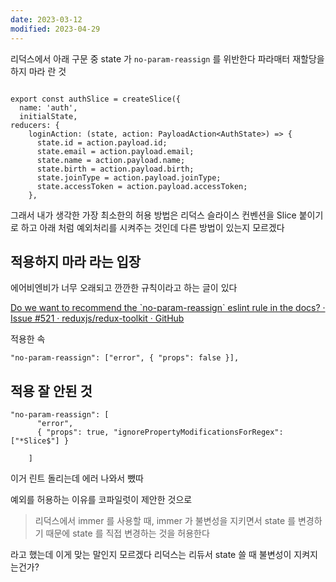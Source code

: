 ```yaml
---
date: 2023-03-12
modified: 2023-04-29
---
```


리덕스에서 아래 구문 중 state 가 `no-param-reassign` 를 위반한다
파라매터 재할당을 하지 마라 란 것

```tsx

export const authSlice = createSlice({
  name: 'auth',
  initialState,
reducers: {
    loginAction: (state, action: PayloadAction<AuthState>) => {
      state.id = action.payload.id;
      state.email = action.payload.email;
      state.name = action.payload.name;
      state.birth = action.payload.birth;
      state.joinType = action.payload.joinType;
      state.accessToken = action.payload.accessToken;
    },
```

그래서 내가 생각한 가장 최소한의 허용 방법은 리덕스 슬라이스 컨벤션을 Slice 붙이기로 하고
아래 처럼 예외처리를 시켜주는 것인데 다른 방법이 있는지 모르겠다

## 적용하지 마라 라는 입장

에어비엔비가 너무 오래되고 깐깐한 규칙이라고 하는 글이 있다

[Do we want to recommend the \`no-param-reassign\` eslint rule in the docs? · Issue #521 · reduxjs/redux-toolkit · GitHub](https://github.com/reduxjs/redux-toolkit/issues/521)

적용한 속

```
"no-param-reassign": ["error", { "props": false }],
```

## 적용 잘 안된 것

```tsx
"no-param-reassign": [
      "error",
      { "props": true, "ignorePropertyModificationsForRegex": ["*Slice$"] }

    ]
```

이거 린트 돌리는데 에러 나와서 뺐따

예외를 허용하는 이유를 코파일럿이 제안한 것으로

> 리덕스에서 immer 를 사용할 때, immer 가 불변성을 지키면서 state 를 변경하기 때문에 state 를 직접 변경하는 것을 허용한다

라고 했는데 이게 맞는 말인지 모르겠다
리덕스는 리듀서 state 쓸 때 불변성이 지켜지는건가?
